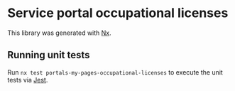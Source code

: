 # Service portal occupational licenses

This library was generated with [Nx](https://nx.dev).

## Running unit tests

Run `nx test portals-my-pages-occupational-licenses` to execute the unit tests via [Jest](https://jestjs.io).
